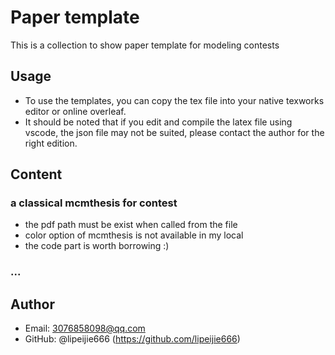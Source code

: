 # Paper template 
This is a collection to show paper template for modeling contests

## Usage

* To use the templates, you can copy the tex file into your native texworks editor or online overleaf.
* It should be noted that if you edit and compile the latex file using vscode, the json file may not be suited, please contact the author for the right edition.

## Content 

 ### a classical mcmthesis for contest
* the pdf path must be exist when called from the file 
* color option of mcmthesis is not available in my local
* the code part is worth borrowing :)
  
 ### ...



## Author 
- Email: 3076858098@qq.com
- GitHub: @lipeijie666 (https://github.com/lipeijie666)
  
